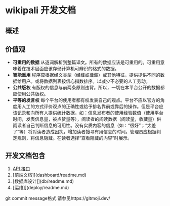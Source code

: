 # wikipali 开发文档

## 概述
## 价值观
- **可重用的数据** 从逐词解析到整篇译文。所有的数据应该是可重用的。可重用意味着在技术层面应该存储计算机可辨识的格式的数据。
- **智能重用** 程序应根据经文类型（经藏或律藏）或其他特征，提供提供不同的数据给用户。或将数据列表按信心指数排序。以减少不必要的人工劳动。
- **公共版权** 有版权的信息与前两条原则违背。所以，一切在本平台公开的数据都应使用公共版权。
- **平等的发言权** 每个平台的使用者都有权发表自己的观点。平台不应以官方的角度用人工的方式评价观点的正确性或给予排名靠前或靠后的操作。但是平台应该记录和向所有人提供统计数据，如：信息发布者的使用经验数值（使用平台时间，发表信息量，被点赞量等），阅读者的阅读数据（阅读量，收藏量）供阅读者自己判断信息的可用性。没有实质内容的信息（如：“很好”；“太差了”等）将对读者造成困扰，增加读者搜寻有用信息的时间。管理员应根据判定规则，将信息隐藏。在读者选择“查看隐藏的内容”时展示。

## 开发文档包含

1. [API 接口](api/readme.md)
1. [前端文档]](dashboard/readme.md)
1. [数据库设计]](db/readme.md)
1. [运维]](deploy/readme.md)

git commit message格式 请参见https://gitmoji.dev/